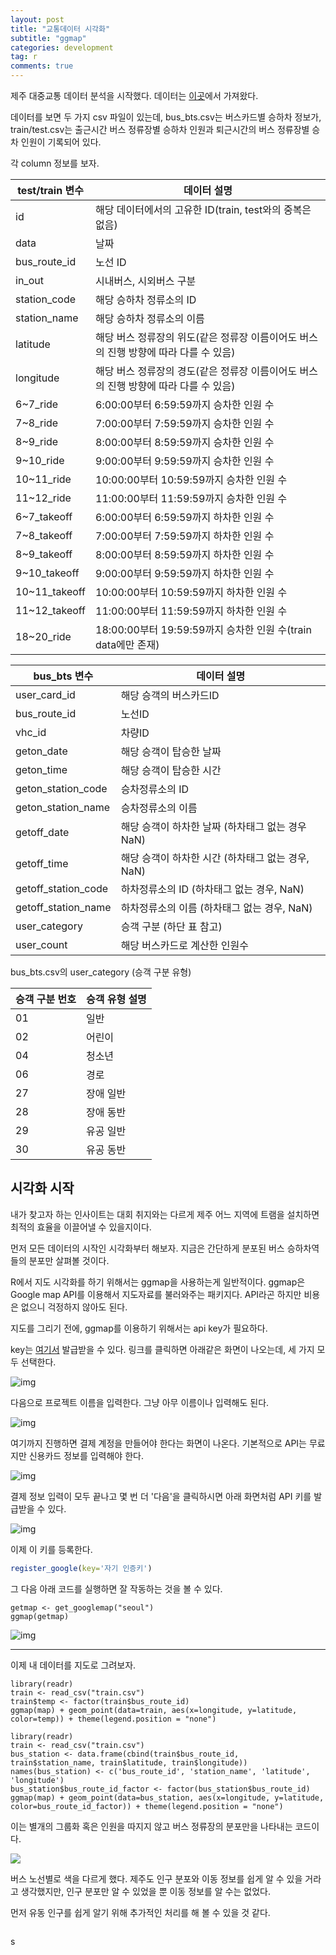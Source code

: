 ```yaml
---
layout: post
title: "교통데이터 시각화"
subtitle: "ggmap"
categories: development
tag: r
comments: true
---
```


제주 대중교통 데이터 분석을 시작했다. 데이터는 [이곳](<https://dacon.io/cpt13>)에서 가져왔다.

데이터를 보면 두 가지 csv 파일이 있는데, bus_bts.csv는 버스카드별 승하차 정보가, train/test.csv는 출근시간 버스 정류장별 승하차 인원과 퇴근시간의 버스 정류장별 승차 인원이 기록되어 있다.

각 column 정보를 보자.

| test/train 변수 | 데이터 설명                                                  |
| --------------- | ------------------------------------------------------------ |
| id              | 해당 데이터에서의 고유한 ID(train, test와의 중복은 없음)     |
| data            | 날짜                                                         |
| bus_route_id    | 노선 ID                                                      |
| in_out          | 시내버스, 시외버스 구분                                      |
| station_code    | 해당 승하차 정류소의 ID                                      |
| station_name    | 해당 승하차 정류소의 이름                                    |
| latitude        | 해당 버스 정류장의 위도(같은 정류장 이름이어도 버스의 진행 방향에 따라 다를 수 있음) |
| longitude       | 해당 버스 정류장의 경도(같은 정류장 이름이어도 버스의 진행 방향에 따라 다를 수 있음) |
| 6~7_ride        | 6:00:00부터 6:59:59까지 승차한 인원 수                       |
| 7~8_ride        | 7:00:00부터 7:59:59까지 승차한 인원 수                       |
| 8~9_ride        | 8:00:00부터 8:59:59까지 승차한 인원 수                       |
| 9~10_ride       | 9:00:00부터 9:59:59까지 승차한 인원 수                       |
| 10~11_ride      | 10:00:00부터 10:59:59까지 승차한 인원 수                     |
| 11~12_ride      | 11:00:00부터 11:59:59까지 승차한 인원 수                     |
| 6~7_takeoff     | 6:00:00부터 6:59:59까지 하차한 인원 수                       |
| 7~8_takeoff     | 7:00:00부터 7:59:59까지 하차한 인원 수                       |
| 8~9_takeoff     | 8:00:00부터 8:59:59까지 하차한 인원 수                       |
| 9~10_takeoff    | 9:00:00부터 9:59:59까지 하차한 인원 수                       |
| 10~11_takeoff   | 10:00:00부터 10:59:59까지 하차한 인원 수                     |
| 11~12_takeoff   | 11:00:00부터 11:59:59까지 하차한 인원 수                     |
| 18~20_ride      | 18:00:00부터 19:59:59까지 승차한 인원 수(train data에만 존재) |

| bus_bts 변수        | 데이터 설명                                       |
| ------------------- | ------------------------------------------------- |
| user_card_id        | 해당 승객의 버스카드ID                            |
| bus_route_id        | 노선ID                                            |
| vhc_id              | 차량ID                                            |
| geton_date          | 해당 승객이 탑승한 날짜                           |
| geton_time          | 해당 승객이 탑승한 시간                           |
| geton_station_code  | 승차정류소의 ID                                   |
| geton_station_name  | 승차정류소의 이름                                 |
| getoff_date         | 해당 승객이 하차한 날짜 (하차태그 없는 경우 NaN)  |
| getoff_time         | 해당 승객이 하차한 시간 (하차태그 없는 경우, NaN) |
| getoff_station_code | 하차정류소의 ID (하차태그 없는 경우, NaN)         |
| getoff_station_name | 하차정류소의 이름 (하차태그 없는 경우, NaN)       |
| user_category       | 승객 구분 (하단 표 참고)                          |
| user_count          | 해당 버스카드로 계산한 인원수                     |

bus_bts.csv의 user_category (승객 구분 유형)

| 승객 구분 번호 | 승객 유형 설명 |
| -------------- | -------------- |
| 01             | 일반           |
| 02             | 어린이         |
| 04             | 청소년         |
| 06             | 경로           |
| 27             | 장애 일반      |
| 28             | 장애 동반      |
| 29             | 유공 일반      |
| 30             | 유공 동반      |

## 시각화 시작

내가 찾고자 하는 인사이트는 대회 취지와는 다르게 제주 어느 지역에 트램을 설치하면 최적의 효율을 이끌어낼 수 있을지이다.

먼저 모든 데이터의 시작인 시각화부터 해보자. 지금은 간단하게 분포된 버스 승하차역들의 분포만 살펴볼 것이다.

R에서 지도 시각화를 하기 위해서는 ggmap을 사용하는게 일반적이다. ggmap은 Google map API를 이용해서 지도자료를 불러와주는 패키지다. API라곤 하지만 비용은 없으니 걱정하지 않아도 된다.

지도를 그리기 전에, ggmap를 이용하기 위해서는 api key가 필요하다.

key는 [여기서](<https://cloud.google.com/maps-platform/#get-started>) 발급받을 수 있다. 링크를 클릭하면 아래같은 화면이 나오는데, 세 가지 모두 선택한다.

![img](https://t1.daumcdn.net/cfile/tistory/99F9BF445BC6F6EE18)

다음으로 프로젝트 이름을 입력한다. 그냥 아무 이름이나 입력해도 된다.

![img](https://t1.daumcdn.net/cfile/tistory/991061435BC6F7730A)

여기까지 진행하면 결제 계정을 만들어야 한다는 화면이 나온다. 기본적으로 API는 무료지만 신용카드 정보를 입력해야 한다.

![img](https://t1.daumcdn.net/cfile/tistory/99773F4E5BC6F7B716)

  결제 정보 입력이 모두 끝나고 몇 번 더 '다음'을 클릭하시면 아래 화면처럼 API 키를 발급받을 수 있다.

![img](https://t1.daumcdn.net/cfile/tistory/9916444B5BC6F81323)

이제 이 키를 등록한다.

```R
register_google(key='자기 인증키')
```

그 다음 아래 코드를 실행하면 잘 작동하는 것을 볼 수 있다.

```
getmap <- get_googlemap("seoul")
ggmap(getmap)
```

![img](https://lovetoken.github.io/assets/ggmap-1-1.png)

------

이제 내 데이터를 지도로 그려보자.

```
library(readr)
train <- read_csv("train.csv")
train$temp <- factor(train$bus_route_id)
ggmap(map) + geom_point(data=train, aes(x=longitude, y=latitude, color=temp)) + theme(legend.position = "none")
```

```
library(readr)
train <- read_csv("train.csv")
bus_station <- data.frame(cbind(train$bus_route_id, train$station_name, train$latitude, train$longitude))
names(bus_station) <- c('bus_route_id', 'station_name', 'latitude', 'longitude')
bus_station$bus_route_id_factor <- factor(bus_station$bus_route_id)
ggmap(map) + geom_point(data=bus_station, aes(x=longitude, y=latitude, color=bus_route_id_factor)) + theme(legend.position = "none")
```

이는 별개의 그룹화 혹은 인원을 따지지 않고 버스 정류장의 분포만을 나타내는 코드이다.

![](https://imgur.com/Ivl3SeZ.png)

버스 노선별로 색을 다르게 했다. 제주도 인구 분포와 이동 정보를 쉽게 알 수 있을 거라고 생각했지만, 인구 분포만 알 수 있었을 뿐 이동 정보를 알 수는 없었다.

먼저 유동 인구를 쉽게 알기 위해 추가적인 처리를 해 볼 수 있을 것 같다. 

```R

```

s